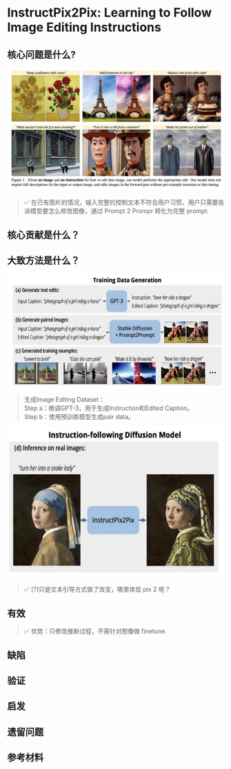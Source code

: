 # InstructPix2Pix: Learning to Follow Image Editing Instructions

## 核心问题是什么?

![](assets/D2-30.png)     

> &#x2705; 在已有图片的情况，输入完整的控制文本不符合用户习惯，用户只需要告诉模型要怎么修改图像，通过 Prompt 2 Prompr 转化为完整 prompt.  

## 核心贡献是什么？

## 大致方法是什么？

![](assets/D2-31-1.png)    

> 生成Image Editing Dataset：  
Step a：微调GPT-3，用于生成Instruction和Edited Caption。  
Step b：使用预训练模型生成pair data。  

![](assets/D2-31-2.png)    

> &#x2705; [?]只是文本引导方式做了改变，哪里体现 pix 2 呢？     

## 有效

> &#x2705; 优势：只修改推断过程，不需针对图像做 finetune.    

## 缺陷

## 验证

## 启发

## 遗留问题

## 参考材料